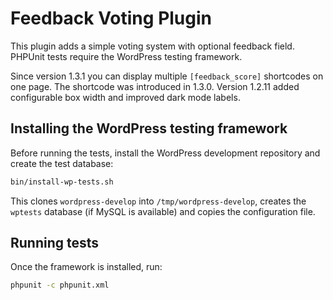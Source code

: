 # Feedback Voting Plugin

This plugin adds a simple voting system with optional feedback field. PHPUnit tests require the WordPress testing framework.

Since version 1.3.1 you can display multiple `[feedback_score]` shortcodes on one page. The shortcode was introduced in 1.3.0. Version 1.2.11 added configurable box width and improved dark mode labels.

## Installing the WordPress testing framework

Before running the tests, install the WordPress development repository and create the test database:

```bash
bin/install-wp-tests.sh
```

This clones `wordpress-develop` into `/tmp/wordpress-develop`, creates the `wptests` database (if MySQL is available) and copies the configuration file.

## Running tests

Once the framework is installed, run:

```bash
phpunit -c phpunit.xml
```

